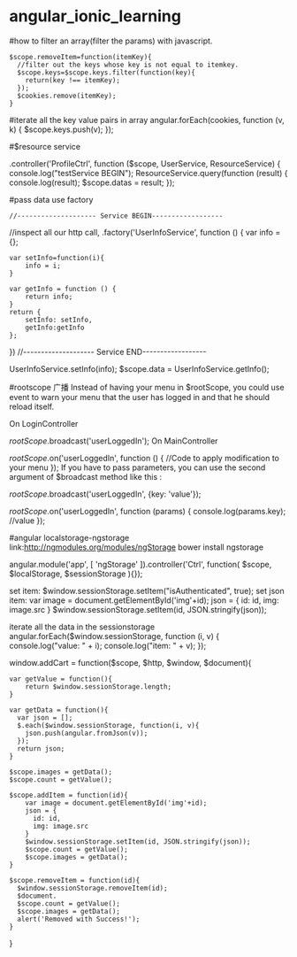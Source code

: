 # angular_ionic_learning

#how to filter an array(filter the params) with javascript.

    $scope.removeItem=function(itemKey){
      //filter out the keys whose key is not equal to itemkey.
      $scope.keys=$scope.keys.filter(function(key){
        return(key !== itemKey);
      });
      $cookies.remove(itemKey);
    }
#iterate all the key value pairs in array
    angular.forEach(cookies, function (v, k) {
      $scope.keys.push(v);
    });


#$resource service

.controller('ProfileCtrl', function ($scope, UserService, ResourceService) {
    console.log("testService BEGIN");
    ResourceService.query(function (result) {
        console.log(result);
        $scope.datas = result;
    });
    
    
#pass data use factory

    //-------------------- Service BEGIN------------------
//inspect all our http call,
.factory('UserInfoService', function () {
    var info = {};
    
    var setInfo=function(i){
        info = i;
    }
    
    var getInfo = function () {
        return info;
    }
    return {
        setInfo: setInfo,
        getInfo:getInfo
    };
})
 //-------------------- Service END------------------
 
  UserInfoService.setInfo(info);
   $scope.data = UserInfoService.getInfo();
  
 
#rootscope 广播
Instead of having your menu in $rootScope, you could use event to warn your menu that the user has logged in and that he should reload itself.

On LoginController

$rootScope.$broadcast('userLoggedIn');
On MainController

$rootScope.$on('userLoggedIn', function () {
    //Code to apply modification to your menu
});
If you have to pass parameters, you can use the second argument of $broadcast method like this :

$rootScope.$broadcast('userLoggedIn', {key: 'value'});

$rootScope.$on('userLoggedIn', function (params) {
    console.log(params.key); //value
});


#angular localstorage-ngstorage
link:http://ngmodules.org/modules/ngStorage
bower install ngstorage

angular.module('app', [
    'ngStorage'
]).controller('Ctrl', function(
    $scope,
    $localStorage,
    $sessionStorage
){});

set item:
    $window.sessionStorage.setItem("isAuthenticated", true);
set json item:
 var image = document.getElementById('img'+id);
        json = {
          id: id,
          img: image.src
        }
 $window.sessionStorage.setItem(id, JSON.stringify(json));

iterate all the data in the sessionstorage
     angular.forEach($window.sessionStorage, function (i, v) {
         console.log("value: " + i);
         console.log("item: " + v);
    });



window.addCart = function($scope, $http, $window, $document){
  
    var getValue = function(){
        return $window.sessionStorage.length;
    }
      
    var getData = function(){
      var json = [];
      $.each($window.sessionStorage, function(i, v){
        json.push(angular.fromJson(v));
      });
      return json;
    }
      
    $scope.images = getData();
    $scope.count = getValue();
  
    $scope.addItem = function(id){
        var image = document.getElementById('img'+id);
        json = {
          id: id,
          img: image.src
        }
        $window.sessionStorage.setItem(id, JSON.stringify(json));
        $scope.count = getValue();
        $scope.images = getData();
    }
    
    $scope.removeItem = function(id){
      $window.sessionStorage.removeItem(id);
      $document.
      $scope.count = getValue();
      $scope.images = getData();
      alert('Removed with Success!');
    }
}
